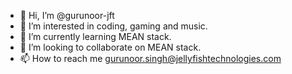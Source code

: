 - 👋 Hi, I’m @gurunoor-jft
- 👀 I’m interested in coding, gaming and music.
- 🌱 I’m currently learning MEAN stack.
- 💞️ I’m looking to collaborate on MEAN stack.
- 📫 How to reach me gurunoor.singh@jellyfishtechnologies.com

<!---
gurunoor-jft/gurunoor-jft is a ✨ special ✨ repository because its `README.md` (this file) appears on your GitHub profile.
You can click the Preview link to take a look at your changes.
--->

